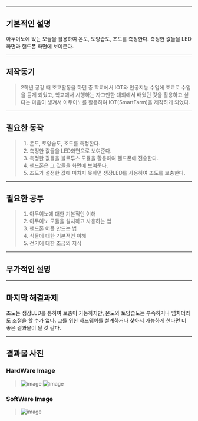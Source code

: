 # 
***
## 기본적인 설명
아두이노에 있는 모듈을 활용하여 온도, 토양습도, 조도를 측정한다. 측정한 값들을 LED화면과 핸드폰 화면에 보여준다.
***
## 제작동기
> 2학년 공강 때 조교활동을 하던 중 학교에서 IOT와 인공지능 수업에 조교로 수업을 듣게 되었고, 학교에서 시행하는 자그만한 대회에서 배웠던 것을 활용하고 싶다는 마음이 생겨서 아두이노를 활용하여 IOT(SmartFarm)을 제작하게 되었다.
***
## 필요한 동작
> 1. 온도, 토양습도, 조도를 측정한다.
> 2. 측정한 값들을 LED화면으로 보여준다.
> 3. 측정한 값들을 블르투스 모듈을 활용하여 핸드폰에 전송한다.
> 4. 핸드폰은 그 값들을 화면에 보여준다.
> 5. 조도가 설정한 값에 미치지 못하면 생장LED를 사용하여 조도를 보충한다.
***
## 필요한 공부
> 1. 아두이노에 대한 기본적인 이해
> 2. 아두이노 모듈을 설치하고 사용하는 법
> 3. 핸드폰 어플 만드는 법
> 4. 식물에 대한 기본적인 이해
> 5. 전기에 대한 조금의 지식
***
## 부가적인 설명

***
## 마지막 해결과제
조도는 생장LED를 통하여 보충이 가능하지만, 온도와 토양습도는 부족하거나 넘치더라도 조절을 할 수가 없다. 그를 위한 하드웨어를 설계하거나 찾아서 가능하게 한다면 더 좋은 결과물이 될 것 같다.
***
## 결과물 사진
### HardWare Image
>![image](https://user-images.githubusercontent.com/87608623/233479883-6694502e-08d1-47aa-b881-604097b2bdfc.png)
>![image](https://user-images.githubusercontent.com/87608623/233480098-e522540f-6122-4fb8-b26d-ab6ea2b679e0.png)
### SoftWare Image
>![image](https://user-images.githubusercontent.com/87608623/233480035-ec48470a-b72d-41c3-ad76-ab6442781cb9.png)


